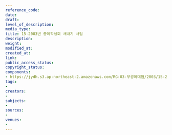 ```yaml
---
reference_code: 
date: 
draft: 
level_of_description: 
media_type: 
title: 15-2003년 총여학생회 새내기 사업
description: 
weight: 
modified_at: 
created_at: 
link: 
public_access_status: 
copyright_status: 
components:
- https://jydh.s3.ap-northeast-2.amazonaws.com/RG-03-부경여대협/2003/15-2003년+총여학생회+새내기+사업.pdf
tags:
- 
creators:
- 
subjects:
- 
sources:
- 
venues:
- 
---
```


